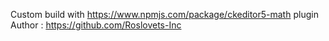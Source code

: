 Custom build with https://www.npmjs.com/package/ckeditor5-math plugin Author : https://github.com/Roslovets-Inc